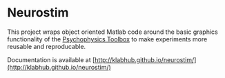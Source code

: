 # Neurostim
This project wraps object oriented Matlab code around the basic graphics functionality of the [Psychophysics Toolbox](http://psychtoolbox.org/) to make 
experiments more reusable and reproducable. 

Documentation is available at [http://klabhub.github.io/neurostim/](http://klabhub.github.io/neurostim/)



